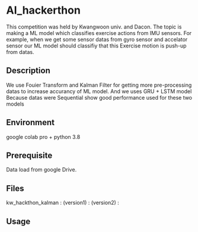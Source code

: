 # AI_hackerthon
This competition was held by Kwangwoon univ. and Dacon.
The topic is making a ML model which classifies exercise actions from IMU sensors.
For example, when we get some sensor datas from gyro sensor and accelator sensor our ML model should classifiy that this Exercise motion is push-up from datas.

## Description
We use Fouier Transform and Kalman Filter for getting more pre-processing datas to increase accurancy of ML model.
And we uses GRU + LSTM model Because datas were Sequential show good performance used for these two models 

## Environment 
google colab pro + python 3.8

## Prerequisite
Data load from google Drive.

## Files
kw_hackthon_kalman :
(version1) : 
(version2) :


## Usage
 
